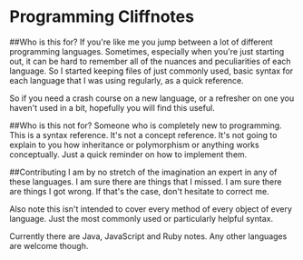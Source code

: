 # Programming Cliffnotes
##Who is this for?
If you're like me you jump between a lot of different programming languages. Sometimes, especially when you're just starting out, it can be hard to remember all of the nuances and peculiarities of each language. So I started keeping files of just commonly used, basic syntax for each language that I was using regularly, as a quick reference.

So if you need a crash course on a new language, or a refresher on one you haven't used in a bit, hopefully you will find this useful.

##Who is this not for?
Someone who is completely new to programming. This is a syntax reference. It's not a concept reference. It's not going to explain to you how inheritance or polymorphism or anything works conceptually. Just a quick reminder on how to implement them.

##Contributing
I am by no stretch of the imagination an expert in any of these languages. I am sure there are things that I missed. I am sure there are things I got wrong. If that's the case, don't hesitate to correct me.

Also note this isn't intended to cover every method of every object of every language. Just the most commonly used or particularly helpful syntax.

Currently there are Java, JavaScript and Ruby notes. Any other languages are welcome though.
